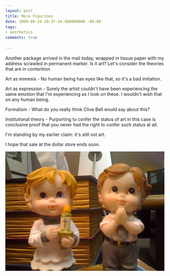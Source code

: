 ```yaml
---
layout: post
title: More Figurines
date: 2009-09-24 20:37:54.000000000 -05:00
tags:
- aesthetics 
comments: true

---
```

<p>Another package arrived in the mail today, wrapped in tissue paper with my address scrawled in permanent marker. Is it art? Let's consider the theories that are in contention.</p>
<p>Art as mimesis - No human being has eyes like that, so it's a bad imitation.</p>
<p>Art as expression - Surely the artist couldn't have been experiencing the same emotion that I'm experiencing as I look on these. I wouldn't wish that on any human being.</p>
<p>Formalism - What do you really think Clive Bell would say about this?</p>
<p>Institutional theory - Purporting to confer the status of art in this case is conclusive proof that you never had the right to confer such status at all.</p>
<p>I'm standing by my earlier claim: it's still not art.</p>
<p>I hope that sale at the dollar store ends soon.</p>

![Another Package](/images/2009/another-package.jpg)
